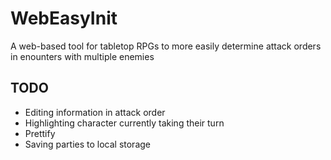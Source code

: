 # WebEasyInit
A web-based tool for tabletop RPGs to more easily determine attack orders in enounters with multiple enemies

## TODO 
- Editing information in attack order  
- Highlighting character currently taking their turn  
- Prettify  
- Saving parties to local storage  
